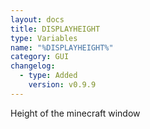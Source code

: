 ```yaml
---
layout: docs
title: DISPLAYHEIGHT
type: Variables
name: "%DISPLAYHEIGHT%"
category: GUI
changelog:
  - type: Added
    version: v0.9.9
---
```

Height of the minecraft window

